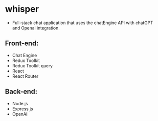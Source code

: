 # whisper
- Full-stack chat application that uses the chatEngine API with chatGPT and Openai integration. 
## Front-end: 
  - Chat Engine
  - Redux Toolkit
  - Redux Toolkit query
  - React 
  - React Router
## Back-end: 
  - Node.js
  - Express.js
  - OpenAi 
  

